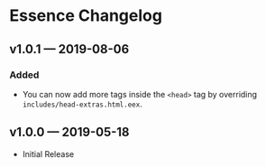 # Essence Changelog

## v1.0.1 &mdash; 2019-08-06

### Added

- You can now add more tags inside the `<head>` tag by overriding
  `includes/head-extras.html.eex`.

## v1.0.0 &mdash; 2019-05-18

- Initial Release

